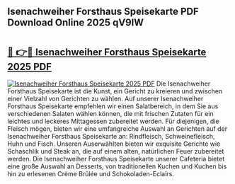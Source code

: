 ## Isenachweiher Forsthaus Speisekarte PDF Download Online 2025 qV9lW

# <h2><a href="http://gc8adm.nevu.top/?p=Isenachweiher+Forsthaus+Speisekarte">🔗 👉🔴 Isenachweiher Forsthaus Speisekarte 2025 PDF</a></h2>

[![Isenachweiher Forsthaus Speisekarte 2025 PDF](https://i.imgur.com/dBaPXMq.png)](http://gc8adm.nevu.top/?p=Isenachweiher+Forsthaus+Speisekarte)
Die Isenachweiher Forsthaus Speisekarte ist die Kunst, ein Gericht zu kreieren und zwischen einer Vielzahl von Gerichten zu wählen. Auf unserer Isenachweiher Forsthaus Speisekarte empfehlen wir einen Salatbereich, in dem Sie aus verschiedenen Salaten wählen können, die mit frischen Zutaten für ein leichtes und leckeres Mittagessen zubereitet werden. Für diejenigen, die Fleisch mögen, bieten wir eine umfangreiche Auswahl an Gerichten auf der Isenachweiher Forsthaus Speisekarte an: Rindfleisch, Schweinefleisch, Huhn und Fisch. Unseren Auserwählten bieten wir exquisite Gerichte wie Schaschlik und Steak an, die auf einem alten, natürlichen Feuer zubereitet werden. Die Isenachweiher Forsthaus Speisekarte unserer Cafeteria bietet eine große Auswahl an Desserts, von traditionellen Kuchen und Kuchen bis hin zu erlesenen Crème Brûlée und Schokoladen-Eclairs.
